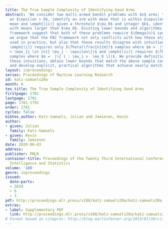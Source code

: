```yaml
---
title: The True Sample Complexity of Identifying Good Arms
abstract: 'We consider two multi-armed bandit problems with $n$ arms: \emph{(i)} given
  an $\epsilon > 0$, identify an arm with mean that is within $\epsilon$ of the largest
  mean and \emph{(ii)} given a threshold $\mu_0$ and integer $k$, identify $k$ arms
  with means larger than $\mu_0$. Existing lower bounds and algorithms for the PAC
  framework suggest that both of these problems require $\Omega(n)$ samples. However,
  we argue that the PAC framework not only conflicts with how these algorithms are
  used in practice, but also that these results disagree with intuition that says
  \emph{(i)} requires only $\Theta(\frac{n}{m})$ samples where $m =  |\{ i : \mu_i
  > \max_{j \in [n]} \mu_j - \epsilon\}|$ and \emph{(ii)} requires $\Theta(\frac{n}{m}k)$
  samples where $m =  |\{ i : \mu_i >  \mu_0 \}|$. We provide definitions that formalize
  these intuitions, obtain lower bounds that match the above sample complexities,
  and develop explicit, practical algorithms that achieve nearly matching upper bounds.'
layout: inproceedings
series: Proceedings of Machine Learning Research
id: katz-samuels20a
month: 0
tex_title: The True Sample Complexity of Identifying Good Arms
firstpage: 1781
lastpage: 1791
page: 1781-1791
order: 1781
cycles: false
bibtex_author: Katz-Samuels, Julian and Jamieson, Kevin
author:
- given: Julian
  family: Katz-Samuels
- given: Kevin
  family: Jamieson
date: 2020-06-03
address: 
publisher: PMLR
container-title: Proceedings of the Twenty Third International Conference on Artificial
  Intelligence and Statistics
volume: '108'
genre: inproceedings
issued:
  date-parts:
  - 2020
  - 6
  - 3
pdf: http://proceedings.mlr.press/v108/katz-samuels20a/katz-samuels20a.pdf
extras:
- label: Supplementary PDF
  link: http://proceedings.mlr.press/v108/katz-samuels20a/katz-samuels20a-supp.pdf
# Format based on citeproc: http://blog.martinfenner.org/2013/07/30/citeproc-yaml-for-bibliographies/
---
```

